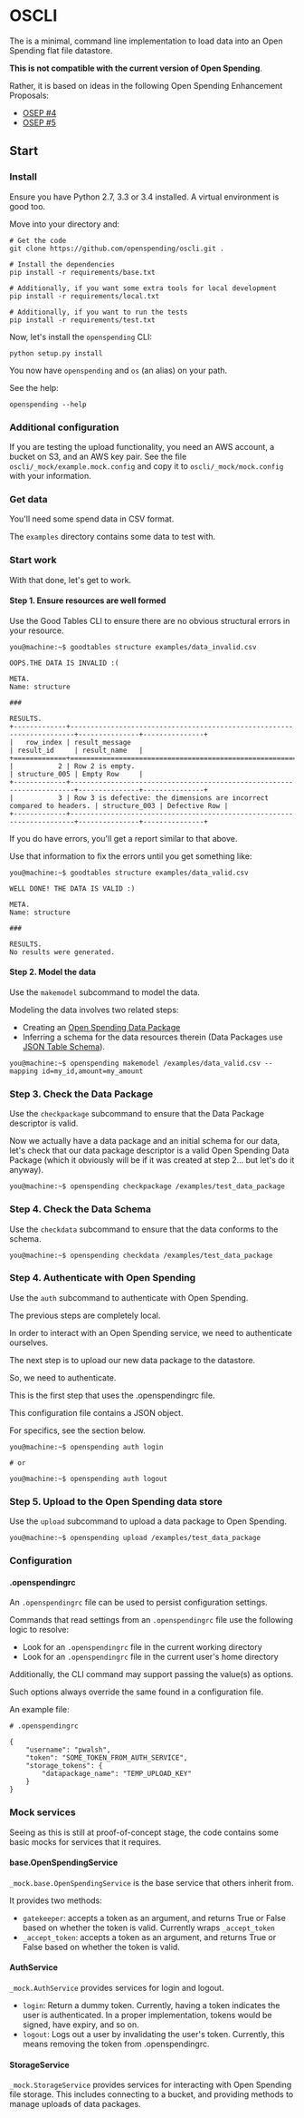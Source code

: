 # OSCLI

The is a minimal, command line implementation to load data into an Open Spending
flat file datastore.

**This is not compatible with the current version of Open Spending**.

Rather, it is based on ideas in the following Open Spending Enhancement
Proposals:

* [OSEP #4](http://labs.openspending.org/osep/04-openspending-data-package.html)
* [OSEP #5](http://labs.openspending.org/osep/05-etl-workflow.html)


## Start

### Install

Ensure you have Python 2.7, 3.3 or 3.4 installed. A virtual environment is good too.

Move into your directory and:

```
# Get the code
git clone https://github.com/openspending/oscli.git .

# Install the dependencies
pip install -r requirements/base.txt

# Additionally, if you want some extra tools for local development
pip install -r requirements/local.txt

# Additionally, if you want to run the tests
pip install -r requirements/test.txt
```

Now, let's install the `openspending` CLI:

```
python setup.py install
```

You now have `openspending` and `os` (an alias) on your path.

See the help:

```
openspending --help
```

### Additional configuration

If you are testing the upload functionality, you need an AWS account, a bucket
on S3, and an AWS key pair. See the file `oscli/_mock/example.mock.config` and
copy it to `oscli/_mock/mock.config` with your information.

### Get data

You'll need some spend data in CSV format.

The `examples` directory contains some data to test with.

### Start work

With that done, let's get to work.

#### Step 1. Ensure resources are well formed

Use the Good Tables CLI to ensure there are no obvious structural errors in
your resource.

```
you@machine:~$ goodtables structure examples/data_invalid.csv

OOPS.THE DATA IS INVALID :(

META.
Name: structure

###

RESULTS.
+-------------+-----------------------------------------------------------------------+---------------+---------------+
|   row_index | result_message                                                        | result_id     | result_name   |
+=============+=======================================================================+===============+===============+
|           2 | Row 2 is empty.                                                       | structure_005 | Empty Row     |
+-------------+-----------------------------------------------------------------------+---------------+---------------+
|           3 | Row 3 is defective: the dimensions are incorrect compared to headers. | structure_003 | Defective Row |
+-------------+-----------------------------------------------------------------------+---------------+---------------+
```

If you do have errors, you'll get a report similar to that above.

Use that information to fix the errors until you get something like:

```
you@machine:~$ goodtables structure examples/data_valid.csv

WELL DONE! THE DATA IS VALID :)

META.
Name: structure

###

RESULTS.
No results were generated.
```

#### Step 2. Model the data

Use the `makemodel` subcommand to model the data.

Modeling the data involves two related steps:

* Creating an [Open Spending Data Package](http://labs.openspending.org/osep/04-openspending-data-package.html)
* Inferring a schema for the data resources therein (Data Packages use [JSON Table Schema](http://dataprotocols.org/json-table-schema/)).

```
you@machine:~$ openspending makemodel /examples/data_valid.csv --mapping id=my_id,amount=my_amount
```

### Step 3. Check the Data Package

Use the `checkpackage` subcommand to ensure that the Data Package descriptor is valid.

Now we actually have a data package and an initial schema for our data,
let's check that our data package descriptor is a valid Open Spending
Data Package (which it obviously will be if it was created at step 2...
but let's do it anyway).

```
you@machine:~$ openspending checkpackage /examples/test_data_package
```

### Step 4. Check the Data Schema

Use the `checkdata` subcommand to ensure that the data conforms to the schema.

```
you@machine:~$ openspending checkdata /examples/test_data_package
```

### Step 4. Authenticate with Open Spending

Use the `auth` subcommand to authenticate with Open Spending.

The previous steps are completely local.

In order to interact with an Open Spending service, we need to authenticate ourselves.

The next step is to upload our new data package to the datastore.

So, we need to authenticate.

This is the first step that uses the .openspendingrc file.

This configuration file contains a JSON object.

For specifics, see the section below.

```
you@machine:~$ openspending auth login

# or

you@machine:~$ openspending auth logout
```

### Step 5. Upload to the Open Spending data store

Use the `upload` subcommand to upload a data package to Open Spending.

```
you@machine:~$ openspending upload /examples/test_data_package
```

### Configuration

#### .openspendingrc

An `.openspendingrc` file can be used to persist configuration settings.

Commands that read settings from an `.openspendingrc` file use the following logic to resolve:

* Look for an `.openspendingrc` file in the current working directory
* Look for an `.openspendingrc` file in the current user's home directory

Additionally, the CLI command may support passing the value(s) as options.

Such options always override the same found in a configuration file.

An example file:

```
# .openspendingrc

{
    "username": "pwalsh",
    "token": "SOME_TOKEN_FROM_AUTH_SERVICE",
    "storage_tokens": {
        "datapackage_name": "TEMP_UPLOAD_KEY"
    }
}
```

### Mock services

Seeing as this is still at proof-of-concept stage, the code contains some
basic mocks for services that it requires.

#### base.OpenSpendingService

`_mock.base.OpenSpendingService` is the base service that others inherit from.

It provides two methods:

* `gatekeeper`: accepts a token as an argument, and returns True or False
based on whether the token is valid. Currently wraps `_accept_token`
* `_accept_token`: accepts a token as an argument, and returns True or False
based on whether the token is valid.

#### AuthService

`_mock.AuthService` provides services for login and logout.

* `login`: Return a dummy token. Currently, having a token indicates the user
is authenticated. In a proper implementation, tokens would be signed, have
expiry, and so on.
* `logout`: Logs out a user by invalidating the user's token. Currently, this
means removing the token from .openspendingrc.

#### StorageService

`_mock.StorageService` provides services for interacting with Open Spending
file storage. This includes connecting to a bucket, and providing methods to
manage uploads of data packages.
